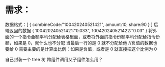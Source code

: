 # 需求：

数据格式：[
{
combineCode:"100420240521421",
amount:10,
share:90
}
]
后端返回的数据
{
100420240521421:"0.033",
100420240521422:"0.03"
}
将外面的一个指令金额平均分配给表格里面，或者将外面的指令份额平均分配给指令份额，如果是 0，就什么也不分配
当最后一行的是 0 就不分配给他
//负值的数据也要给 0
需要主要的是计算出比例：如果是负值，或者是 0 就直接把这个比例为 0

自己封装一个 tree 树
跨组件调用父子组件怎么用？
